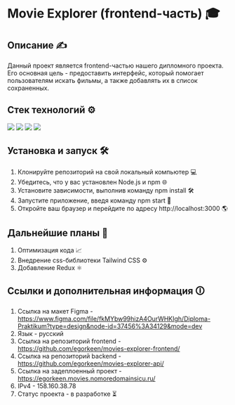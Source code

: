 # Movie Explorer (frontend-часть) 🎓

## Описание ✍

Данный проект является frontend-частью нашего дипломного проекта. Его основная цель - предоставить интерфейс, который помогает пользователям искать фильмы, а также добавлять их в список сохраненных.


## Стек технологий ⚙️

<img src="https://img.shields.io/badge/HTML5-E34F26?style=for-the-badge&logo=html5&logoColor=white"/> <img src="https://img.shields.io/badge/CSS3-1572B6?style=for-the-badge&logo=css3&logoColor=white"/> <img src="https://img.shields.io/badge/JavaScript-F7DF1E?style=for-the-badge&logo=javascript&logoColor=white"/> <img src="https://img.shields.io/badge/React-61DAFB?style=for-the-badge&logo=react&logoColor=white"/>

## Установка и запуск 🛠️

1. Клонируйте репозиторий на свой локальный компьютер 💻
2. Убедитесь, что у вас установлен Node.js и npm 🌐
3. Установите зависимости, выполнив команду npm install 🛠️
4. Запустите приложение, введя команду npm start 🏁
5. Откройте ваш браузер и перейдите по адресу http://localhost:3000 🌎

## Дальнейшие планы 📝

1. Оптимизация кода 📈
2. Внедрение css-библиотеки Tailwind CSS ⚙️
3. Добавление Redux ⚛️

## Ссылки и дополнительная информация 🛈

1. Ссылка на макет Figma - https://www.figma.com/file/fkMYbw99hizA4OurWHKIgh/Diploma-Praktikum?type=design&node-id=37456%3A34129&mode=dev
2. Язык - русский
3. Ссылка на репозиторий frontend - https://github.com/egorkeen/movies-explorer-frontend/
4. Ссылка на репозиторий backend - https://github.com/egorkeen/movies-explorer-api/
5. Ссылка на задеплоенный проект - https://egorkeen.movies.nomoredomainsicu.ru/
6. IPv4 - 158.160.38.78
7. Статус проекта - в разработке ⏳

